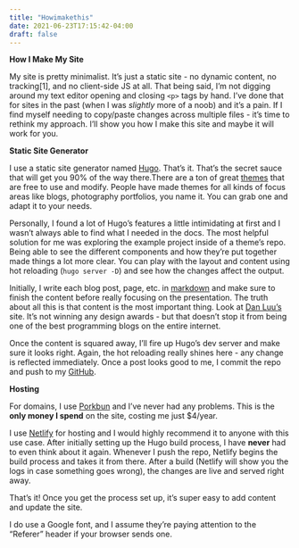 ```yaml
---
title: "Howimakethis"
date: 2021-06-23T17:15:42-04:00
draft: false
---
```


**How I Make My Site**

My site is pretty minimalist. It’s just a static site - no dynamic content, no
tracking[1], and no client-side JS at all. That being said, I’m not digging
around my text editor opening and closing `<p>` tags by hand. I’ve done that for
sites in the past (when I was _slightly_ more of a noob) and it’s a pain. If I
find myself needing to copy/paste changes across multiple files - it’s time to
rethink my approach. I’ll show you how I make this site and maybe it will work
for you.

**Static Site Generator**

I use a static site generator named [Hugo](https://gohugo.io/). That’s it.
That’s the secret sauce that will get you 90% of the way there.There are a ton
of great [themes](https://themes.gohugo.io/) that are free to use and modify.
People have made themes for all kinds of focus areas like blogs, photography
portfolios, you name it. You can grab one and adapt it to your needs.

Personally, I found a lot of Hugo’s features a little intimidating at first and
I wasn’t always able to find what I needed in the docs. The most helpful
solution for me was exploring the example project inside of a theme’s repo.
Being able to see the different components and how they’re put together made
things a lot more clear. You can play with the layout and content using hot
reloading (`hugo server -D`) and see how the changes affect the output.

Initially, I write each blog post, page, etc. in
[markdown](https://guides.github.com/features/mastering-markdown/) and make sure
to finish the content before really focusing on the presentation. The truth
about all this is that content is the most important thing. Look at [Dan Luu’s](https://danluu.com/) 
site. It’s not winning any design awards - but that doesn’t stop it from being
one of the best programming blogs on the entire internet.

Once the content is squared away, I’ll fire up Hugo’s dev server and make sure
it looks right. Again, the hot reloading really shines here - any change is
reflected immediately. Once a post looks good to me, I commit the repo and push
to my [GitHub](https://github.com/drake6m).

**Hosting**

For domains, I use [Porkbun](https://porkbun.com/) and I’ve never had any
problems. This is the **only money I spend** on the site, costing me just
$4/year.

I use [Netlify](https://www.netlify.com/) for hosting and I would highly
recommend it to anyone with this use case. After initially setting up the Hugo
build process, I have **never** had to even think about it again. Whenever I
push the repo, Netlify begins the build process and takes it from there. After a
build (Netlify will show you the logs in case something goes wrong), the changes
are live and served right away.

That’s it! Once you get the process set up, it’s super easy to add content and
update the site.

I do use a Google font, and I assume they’re paying attention to the “Referer”
header if your browser sends one.
